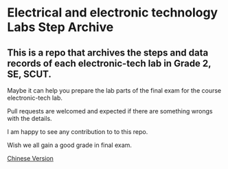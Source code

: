 # Electrical and electronic technology Labs Step Archive

## This is a repo that archives the steps and data records of each electronic-tech lab in Grade 2, SE, SCUT.

Maybe it can help you prepare the lab parts of the final exam for the course electronic-tech lab.

Pull requests are welcomed and expected if there are something wrongs with the details. 

I am happy to see any contribution to to this repo.

Wish we all gain a good grade in final exam.

[Chinese Version]("./README_CN.md")
